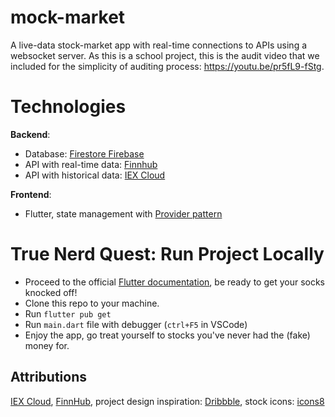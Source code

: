 # mock-market

A live-data stock-market app with real-time connections to APIs using a websocket server. As this is a school project, this is the audit video that we included for the simplicity of auditing process: https://youtu.be/pr5fL9-fStg.

# Technologies

**Backend**:

- Database: [Firestore Firebase](https://firebase.google.com/)
- API with real-time data: [Finnhub](https://finnhub.io)
- API with historical data: [IEX Cloud](https://iexcloud.io)

**Frontend**:

- Flutter, state management with [Provider pattern](https://docs.flutter.dev/data-and-backend/state-mgmt/simple)

# True Nerd Quest: Run Project Locally

- Proceed to the official [Flutter documentation](https://docs.flutter.dev/get-started/install), be ready to get your socks knocked off!
- Clone this repo to your machine.
- Run `flutter pub get`
- Run `main.dart` file with debugger (`ctrl+F5` in VSCode)
- Enjoy the app, go treat yourself to stocks you've never had the (fake) money for.

## Attributions

[IEX Cloud](https://iexcloud.io),
[FinnHub](https://finnhub.io),
project design inspiration: [Dribbble](https://dribbble.com/shots/16777094-Stock-Market-Mobile-App),
stock icons: [icons8](https://icons8.com/)
